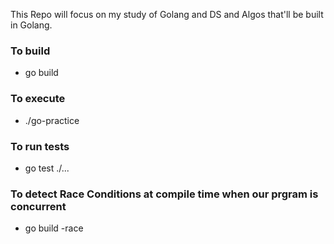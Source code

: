 This Repo will focus on my study of Golang and DS and Algos that'll be built in Golang.

### To build
- go build

### To execute
- ./go-practice

### To run tests
- go test ./...

### To detect Race Conditions at compile time when our prgram is concurrent
- go build -race
